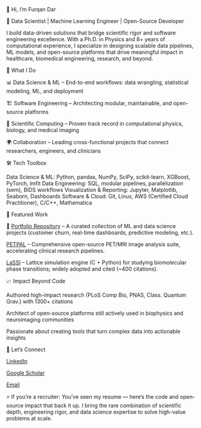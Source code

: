 👋 Hi, I’m Furqan Dar

🚀 Data Scientist | Machine Learning Engineer | Open-Source Developer

I build data-driven solutions that bridge scientific rigor and software engineering excellence. With a Ph.D. in Physics and 8+ years of computational experience, I specialize in designing scalable data pipelines, ML models, and open-source platforms that drive meaningful impact in healthcare, biomedical engineering, research, and beyond.

🔑 What I Do

📊 Data Science & ML – End-to-end workflows: data wrangling, statistical modeling, ML, and deployment

🏗️ Software Engineering – Architecting modular, maintainable, and open-source platforms

🧪 Scientific Computing – Proven track record in computational physics, biology, and medical imaging

🌍 Collaboration – Leading cross-functional projects that connect researchers, engineers, and clinicians

🛠️ Tech Toolbox

Data Science & ML: Python, pandas, NumPy, SciPy, scikit-learn, XGBoost, PyTorch, lmfit
Data Engineering: SQL, modular pipelines, parallelization (sem), BIDS workflows
Visualization & Reporting: Jupyter, Matplotlib, Seaborn, Dashboards
Software & Cloud: Git, Linux, AWS (Certified Cloud Practitioner), C/C++, Mathematica

📂 Featured Work

📌 [Portfolio Repository](https://github.com/FurqanDar/DataScience-MachineLearning-Portfolio)
 – A curated collection of ML and data science projects (customer churn, real-time dashboards, predictive modeling, etc.).

[PETPAL](https://github.com/PETPAL-WUSM/PETPAL)
 – Comprehensive open-source PET/MRI image analysis suite, accelerating clinical research pipelines.

[LaSSI](https://github.com/Pappulab/LASSI)
 – Lattice simulation engine (C + Python) for studying biomolecular phase transitions; widely adopted and cited (~400 citations).

📈 Impact Beyond Code

Authored high-impact research (PLoS Comp Bio, PNAS, Class. Quantum Grav.) with 1300+ citations

Architect of open-source platforms still actively used in biophysics and neuroimaging communities

Passionate about creating tools that turn complex data into actionable insights

🌟 Let’s Connect

[LinkedIn](https://www.linkedin.com/in/furqan-dar/)

[Google Scholar](https://scholar.google.com/citations?user=IVdqn5QAAAAJ&hl=en)

[Email](furqandar94@gmail.com)

⚡ If you’re a recruiter: You’ve seen my resume — here’s the code and open-source impact that back it up. I bring the rare combination of scientific depth, engineering rigor, and data science expertise to solve high-value problems at scale.
